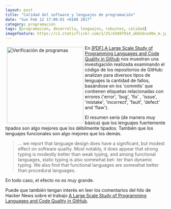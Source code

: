 ```yaml
---
layout: post
title: "Calidad del software y lenguajes de programación"
date: "Sun Feb 12 17:00:01 +0100 2017"
category: programación
tags: [programación, desarrollo, lenguajes, robustez, calidad]
imagefeature: https://c1.staticflickr.com/1/25/43497914_abb5dce40e_m.jpg
---
```






<a href="https://www.flickr.com/photos/fernand0/43497914" title="Verificación de programas"><img src="https://c1.staticflickr.com/1/25/43497914_abb5dce40e_m.jpg" width="240"  alt="Verificación de programas" style="float:left; margin:5px"></a>
En [[PDF] A Large Scale Study of Programming Languages and Code Quality in Github](http://macbeth.cs.ucdavis.edu/lang_study.pdf) nos muestran una investigación realizada examinando el código de los repositorios de GitHub: analizan para diversos tipos de lenguajes la cantidad de fallos, basándose en los 'commits' que contienen etiquetas relacionadas con errores ('error', 'bug', 'fix' , 'issue', 'mistake', 'incorrect', 'fault', 'defect' and 'flaw').

El resumen sería (de manera muy básica) que los lenguajes fuertemente tipados son algo mejores que los débilmente tipados. También que los lenguajes funcionales son algo mejores que los demás.

> ... we report that language design does have a significant, but modest effect on software quality. Most notably, it does appear that strong typing is modestly better than weak typing, and among functional languages, static typing is also somewhat bet- ter than dynamic typing. We also find that functional languages are somewhat better than procedural languages.

En todo caso, el efecto no es muy grande.

Puede que también tengan interés en leer los comentarios del hilo de Hacker News sobre el trabajo [A Large Scale Study of Programming Languages and Code Quality in GitHub](https://news.ycombinator.com/item?id=8558740).
